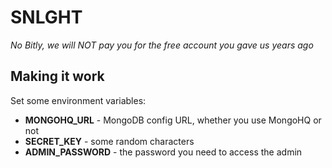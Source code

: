 # SNLGHT

*No Bitly, we will NOT pay you for the free account you gave us years ago*

## Making it work

Set some environment variables:

* __MONGOHQ_URL__ - MongoDB config URL, whether you use MongoHQ or not
* __SECRET_KEY__ - some random characters
* __ADMIN_PASSWORD__ - the password you need to access the admin